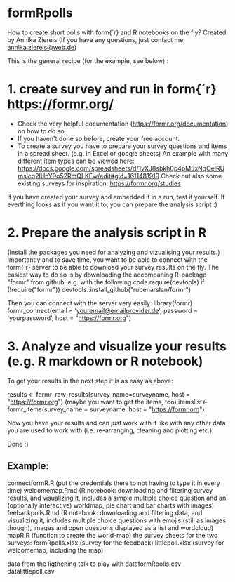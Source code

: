 # formRpolls

How to create short polls with form{´r} and R notebooks on the fly?
Created by Annika Ziereis (If you have any questions, just contact me: annika.ziereis@web.de)

This is the general recipe (for the example, see below) : 


# 1. create survey and run in form{´r} https://formr.org/

- Check the very helpful documentation (https://formr.org/documentation) on how to do so.
- If you haven't done so before, create your free account.
- To create a survey you have to prepare your survey questions and items in a spread sheet. (e.g. in Excel or google sheets)
An example with many different item types can be viewed here: https://docs.google.com/spreadsheets/d/1vXJ8sbkh0p4pM5xNqOelRUmslcq2IHnY9o52RmQLKFw/edit#gid=1611481919 
Check out also some existing surveys for inspiration: https://formr.org/studies 


If you have created your survey and embedded it in a run, test it yourself. 
If everthing looks as if you want it to, you can prepare the analysis script :) 


# 2. Prepare the analysis script in R

(Install the packages you need for analyzing and vizualising your results.)
Importantly and to save time, you want to be able to connect with the form{´r} server to be able to download your survey results on the fly.
The easiest way to do so is by downloading the accompaning R-package "formr" from github. 
e.g. with the following code
require(devtools)
if (!require("formr")) devtools::install_github("rubenarslan/formr") 

Then you can connect with the server very easily: 
library(formr)
formr_connect(email = 'youremail@emailprovider.de', password = 'yourpassword', host = "https://formr.org")


# 3. Analyze and visualize your results (e.g. R markdown or R notebook) 

To get your results in the next step it is as easy as above:

results <- formr_raw_results(survey_name=surveyname, host = "https://formr.org") 
(maybe you want to get the items, too)
itemslist<-formr_items(survey_name = surveyname, 
                        host = "https://formr.org")
						
Now you have your results and can just work with it like with any other data you are used to work with (i.e. re-arranging, cleaning and plotting etc.)


Done :) 


## Example:
connectformR.R (put the credentials there to not having to type it in every time)
welcomemap.Rmd (R notebook: downloading and filtering survey results, and visualizing it, includes a simple multiple choice question and an (optionally interactive) worldmap, pie chart and bar charts with images)
feebackpolls.Rmd (R notebook: downloading and filtering data, and visualizing it, includes multiple choice questions with emojis (still as images though), images and open questions displayed as a list and wordcloud) 
mapR.R (function to create the world-map) 
the survey sheets for the two surveys:
formRpolls.xlsx (survey for the feedback)
littlepoll.xlsx (survey for welcomemap, including the map)

data from the ligthening talk to play with
dataformRpolls.csv
datalittlepoll.csv

